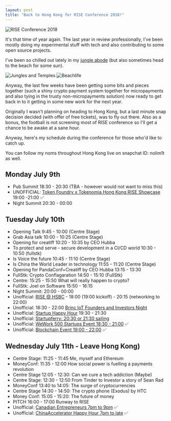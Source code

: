 ```yaml
---
layout: post
title: "Back to Hong Kong for RISE Conference 2018!"
---
```


![RISE Conference 2018](https://images.itinerantfoodie.com/uploads/rise-2018-nolim1t-co/IMG_1396.png)

It's that time of year again. The last year in review professionally, I've been mostly doing my experimental stuff with tech and also contributing to some open source projects.

I've been so chilled out lately in my [jungle abode](https://itinerantfoodie.com/post/travel/2018-06-11/lost-in-paradise.html) (but also sometimes head to the beach for some sun).

![Jungles and Temples](https://images.itinerantfoodie.com/uploads/lost-in-paradise-062018/7AAE916D-9617-454B-81B5-FC90FFCA8510.jpeg)
![Beachlife ](https://images.itinerantfoodie.com/uploads/lost-in-paradise-062018/E2F39C1B-9986-4642-BB94-CD4ED64FB693.jpeg)

Anyway, the last few weeks have been getting some bits and pieces together (such a shiny crypto payment system together for micropayments and also tying in the trusty non-micropayments solution) now ready to get back in to it getting in some new work for the next year.

Originally I wasn't planning on heading to Hong Kong, but a last minute snap decision decided (with offer of free tickets), was to fly out there. Also as a bonus, the football is not screening most of RISE conference so I'll get a chance to be awake at a sane hour.

Anyway, here's my schedule during the conference for those who'd like to catch up.

You can follow my noms throughout Hong Kong live on snapchat ID: nolim1t as well.

## Monday July 9th

* Pub Summit 18:30 - 20:30 (TBA - however would not want to miss this)
* UNOFFICIAL: [Token Foundry x Tokenomia Hong Kong RISE Showcase](https://www.eventbrite.com/e/token-foundry-x-tokenomia-hong-kong-rise-showcase-tickets-47583842554) 19:00 -21:00 ✅
* Night Summit 20:30 - 00:00

## Tuesday July 10th

* Opening Talk 9:45 - 10:00 (Centre Stage)
* Grab Asia talk 10:00 - 10:25 (Centre Stage)
* Opening for creatiff 10:20 - 10:35 by CEO Hubba
* To protect and serve - secure development in a CI/CD world 10:30 - 10:50 (fullstk)
* Is Voice the future 10:45 - 11:10 (Centre Stage)
* Is China the World Leader in technology 11:55 - 11:20 (Centre Stage)
* Opening for PandaConf+Creatiff by CEO Hubba 13:15 - 13:30
* FullStk: Crypto Conflagaration 14:50 - 15:10 (FullStk)
* Centre: 15:25 - 15:50 What will really happen to crypto?
* FullStk: Joel on Software 15:50 - 16:15
* Night Summit: 20:00 - 00:00
* Unofficial: [RISE @ HSBC](https://riseathsbc.eventbrite.hk/) - 18:00 (19:00 kickoff) - 20:15 (networking to 22:00)
* Unofficial: 18:30 - 22:00 [Brinc IoT Founders and Investors Night](https://www.eventbrite.hk/e/brinc-iot-founders-investors-night-tickets-47048068038)
* Unofficial: [Startup Happy Hour](https://www.eventbrite.com/e/startup-happy-hour-tickets-47458605968) 19:30 - 21:30
* Unofficial: [Startupferry: 20:30 or 21:30 sailing](https://www.eventbrite.hk/e/startupferry-2018-party-tickets-46902238859)
* Unofficial: [WeWork 500 Startups Event 18:30 - 21:00](https://www.eventbrite.com/e/china-internet-report-launch-rise-500startups-x-scmp-x-ok-blockchain-capital-x-abacus-tickets-46707536499) ✅
* Unofficial: [Blockchain Event 19:00 - 22:00](https://www.eventbrite.hk/e/blockchain-mass-adoption-and-trends-for-2018-a-rise-fringe-event-powered-by-startupshk-coinusage-tickets-47382660814) ✅

## Wednesday July 11th - Leave Hong Kong)
* Centre Stage: 11:25 - 11:45 Me, myself and Ethereum
* MoneyConf: 11:35 - 12:00 How social power is fuelling a payments revolution
* Centre Stage 12:05 - 12:30: Can we cure a tech addiction (Maybe)
* Centre Stage: 12:30 - 12:50 From Tinder to Investor a story of Sean Rad
* MoneyConf 13:40 to 14:05: The surge of cryptocurrencies
* Centre Stage 14:30 - 14:50: The crypto phone (Exodus) by HTC
* Money Conf: 15:05 - 15:20: The future of money
* PITCH 16:00 - 17:00 Runway to RISE
* Unofficial: [Canadian Entrepreneurs 7pm to 9pm](https://www.eventbrite.hk/e/rise-community-night-canadian-entrepreneurs-in-hong-kong-tickets-46752238203)  ✅
* Unofficial: [ChinaAccelerator Happy Hour 7pm to late](https://www.eventbrite.com/e/chinaccelerator-happy-hour-at-rise-2018-tickets-47383394007) ✅
